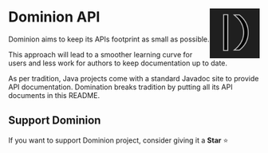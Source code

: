 # <img src="https://github.com/dominion-dev/dominion-ecs-java/raw/main/dominion-logo-square.png" align="right" width="100"> Dominion API

Dominion aims to keep its APIs footprint as small as possible.

This approach will lead to a smoother learning curve for users and less work for authors to keep documentation up to
date.

As per tradition, Java projects come with a standard Javadoc site to provide API documentation. Domination breaks
tradition by putting all its API documents in this README.

## Support Dominion

If you want to support Dominion project, consider giving it a **Star** ⭐️
